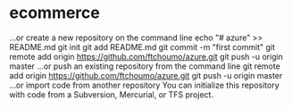 # ecommerce

…or create a new repository on the command line
echo "# azure" >> README.md
git init
git add README.md
git commit -m "first commit"
git remote add origin https://github.com/ftchoumo/azure.git
git push -u origin master
…or push an existing repository from the command line
git remote add origin https://github.com/ftchoumo/azure.git
git push -u origin master
…or import code from another repository
You can initialize this repository with code from a Subversion, Mercurial, or TFS project.
